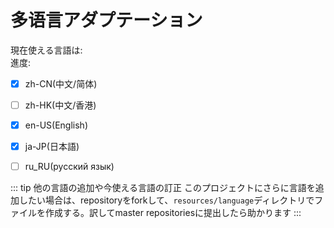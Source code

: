 # 多语言アダプテーション
現在使える言語は:  
進度:  
- [x] zh-CN(中文/简体)
- [ ] zh-HK(中文/香港)
- [x] en-US(English)
- [x] ja-JP(日本語)
- [ ] ru_RU(русский язык)


::: tip 他の言語の追加や今使える言語の訂正
このプロジェクトにさらに言語を追加したい場合は、repositoryをforkして、`resources/language`ディレクトリでファイルを作成する。訳してmaster repositoriesに提出したら助かります
:::
